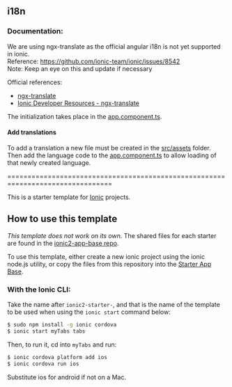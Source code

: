 ## i18n

### Documentation:

We are using ngx-translate as the official angular i18n is not yet supported in ionic.<br />
Reference: https://github.com/ionic-team/ionic/issues/8542<br />
Note: Keep an eye on this and update if necessary<br />

Official references:

* [ngx-translate](http://www.ngx-translate.com/)
* [Ionic Developer Resources - ngx-translate](https://ionicframework.com/docs/developer-resources/ng2-translate/)

The initialization takes place in the [app.component.ts](src/app/app.component.ts#22).

#### Add translations

To add a translation a new file must be created in the [src/assets](src/assets) folder.<br />
Then add the language code to the [app.component.ts](src/app/app.component.ts#22) to allow loading of that newly created language.

================================================================================

This is a starter template for [Ionic](http://ionicframework.com/docs/) projects.

## How to use this template

*This template does not work on its own*. The shared files for each starter are found in the [ionic2-app-base repo](https://github.com/ionic-team/ionic2-app-base).

To use this template, either create a new ionic project using the ionic node.js utility, or copy the files from this repository into the [Starter App Base](https://github.com/ionic-team/ionic2-app-base).

### With the Ionic CLI:

Take the name after `ionic2-starter-`, and that is the name of the template to be used when using the `ionic start` command below:

```bash
$ sudo npm install -g ionic cordova
$ ionic start myTabs tabs
```

Then, to run it, cd into `myTabs` and run:

```bash
$ ionic cordova platform add ios
$ ionic cordova run ios
```

Substitute ios for android if not on a Mac.

